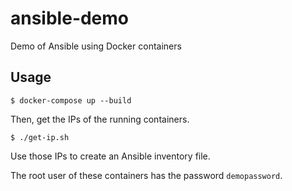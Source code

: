# ansible-demo

Demo of Ansible using Docker containers

## Usage

```
$ docker-compose up --build
```

Then, get the IPs of the running containers.

```
$ ./get-ip.sh
```

Use those IPs to create an Ansible inventory file.

The root user of these containers has the password `demopassword`.
